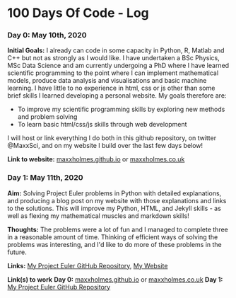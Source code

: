 # 100 Days Of Code - Log

### Day 0: May 10th, 2020

**Initial Goals:** I already can code in some capacity in Python, R, Matlab and C++ but not as strongly as I would like. I have undertaken a BSc Physics, MSc Data Science and am currently undergoing a PhD where I have learned scientific programming to the point where I can implement mathematical models, produce data analysis and visualisations and basic machine learning. I have little to no experience in html, css or js other than some brief skills I learned developing a personal website.
My goals therefore are:

- To improve my scientific programming skills by exploring new methods and problem solving
- To learn basic html/css/js skills through web development

I will host or link everything I do both in this github repository, on twitter @MaxxSci, and on my website I build over the last few days below!

**Link to website:** [maxxholmes.github.io](maxxholmes.github.io) or [maxxholmes.co.uk](maxxholmes.co.uk)

### Day 1: May 11th, 2020

**Aim:** Solving Project Euler problems in Python with detailed explanations, and producing a blog post on my website with those explanations and links to the solutions. This will improve my Python, HTML, and Jekyll skills - as well as flexing my mathematical muscles and markdown skills!

**Thoughts:** The problems were a lot of fun and I managed to complete three in a reasonable amount of time. Thinking of efficient ways of solving the problems was interesting, and I'd like to do more of these problems in the future.

**Links:** [My Project Euler GitHub Repository](https://github.com/MaxxHolmes/Project-Euler), [My Website](maxxholmes.github.io)


**Link(s) to work**
**Day 0:** [maxxholmes.github.io](maxxholmes.github.io) or [maxxholmes.co.uk](maxxholmes.co.uk)
**Day 1:** [My Project Euler GitHub Repository](https://github.com/MaxxHolmes/Project-Euler)
